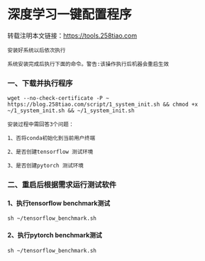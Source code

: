 # 深度学习一键配置程序

转载注明本文链接：<https://tools.258tiao.com>

```note
安装好系统以后依次执行
```
```warning
系统安装完成后执行下面的命令。警告:该操作执行后机器会重启生效
```
### 一、下载并执行程序
`wget --no-check-certificate -P ~ https://blog.258tiao.com/script/1_system_init.sh && chmod +x ~/1_system_init.sh && ~/1_system_init.sh`

```note
安装过程中需回答3个问题：

1、否将conda初始化到当前用户终端

2、是否创建tensorflow 测试环境

3、是否创建pytorch 测试环境
```

### 二、重启后根据需求运行测试软件

#### 1、执行tensorflow benchmark测试
`sh ~/tensorflow_benchmark.sh`
#### 2、执行pytorch benchmark测试
`sh ~/tensorflow_benchmark.sh`
